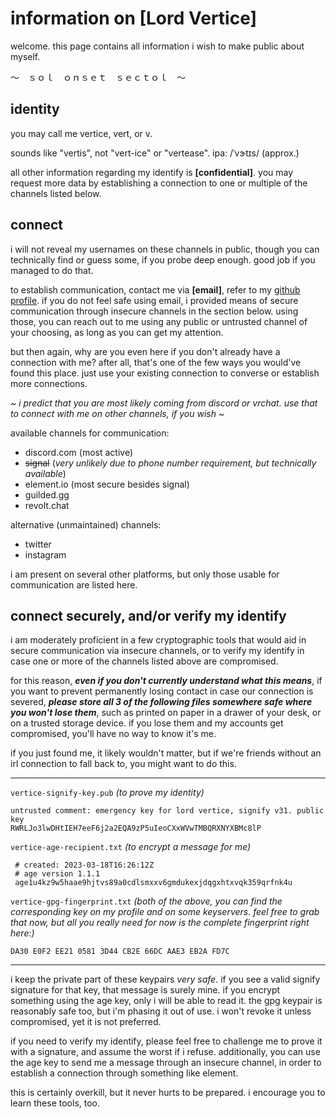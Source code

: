 # information on [Lord Vertice]

welcome. this page contains all information i wish to make public about myself.

～　ｓｏｌ　ｏｎｓｅｔ　ｓｅｃｔｏｌ　～

## identity

you may call me vertice, vert, or v.

sounds like "vertis", not "vert-ice" or "vertease". ipa: /ˈvɝtɪs/ (approx.)

all other information regarding my identify is **[confidential]**. you may request more data by establishing a connection to one or multiple of the channels listed below.

## connect

i will not reveal my usernames on these channels in public, though you can technically find or guess some, if you probe deep enough. good job if you managed to do that.

to establish communication, contact me via **[email]**, refer to my [github profile](https://github.com/LordVertice). if you do not feel safe using email, i provided means of secure communication through insecure channels in the section below. using those, you can reach out to me using any public or untrusted channel of your choosing, as long as you can get my attention.

but then again, why are you even here if you don't already have a connection with me? after all, that's one of the few ways you would've found this place. just use your existing connection to converse or establish more connections.

~ *i predict that you are most likely coming from discord or vrchat. use that to connect with me on other channels, if you wish* ~

available channels for communication:
- discord.com (most active)
- ~~signal~~ (*very unlikely due to phone number requirement, but technically available*)
- element.io (most secure besides signal)
- guilded.gg
- revolt.chat

alternative (unmaintained) channels:
- twitter
- instagram

i am present on several other platforms, but only those usable for communication are listed here.

## connect securely, and/or verify my identify

i am moderately proficient in a few cryptographic tools that would aid in secure communication via insecure channels, or to verify my identify in case one or more of the channels listed above are compromised.

for this reason, ***even if you don't currently understand what this means***, if you want to prevent permanently losing contact in case our connection is severed, ***please store all 3 of the following files somewhere safe where you won't lose them***, such as printed on paper in a drawer of your desk, or on a trusted storage device. if you lose them and my accounts get compromised, you'll have no way to know it's me.

if you just found me, it likely wouldn't matter, but if we're friends without an irl connection to fall back to, you might want to do this.
***
`vertice-signify-key.pub` *(to prove my identity)*

	untrusted comment: emergency key for lord vertice, signify v31. public key
	RWRLJo3lwDHtIEH7eeF6j2a2EQA9zP5uIeoCXxWVwTMBQRXNYXBMc8lP

`vertice-age-recipient.txt` *(to encrypt a message for me)*

	 # created: 2023-03-18T16:26:12Z
	 # age version 1.1.1
	 age1u4kz9w5haae9hjtvs89a0cdlsmxxv6gmdukexjdqgxhtxvqk359qrfnk4u

`vertice-gpg-fingerprint.txt` *(both of the above, you can find the corresponding key on my profile and on some keyservers. feel free to grab that now, but all you really need for now is the complete fingerprint right here:)*

	DA30 E0F2 EE21 0581 3D44 CB2E 66DC AAE3 EB2A FD7C
***

i keep the private part of these keypairs *very safe*. if you see a valid signify signature for that key, that message is surely mine. if you encrypt something using the age key, only i will be able to read it. the gpg keypair is reasonably safe too, but i'm phasing it out of use. i won't revoke it unless compromised, yet it is not preferred.

if you need to verify my identify, please feel free to challenge me to prove it with a signature, and assume the worst if i refuse. additionally, you can use the age key to send me a message through an insecure channel, in order to establish a connection through something like element.

this is certainly overkill, but it never hurts to be prepared. i encourage you to learn these tools, too.
